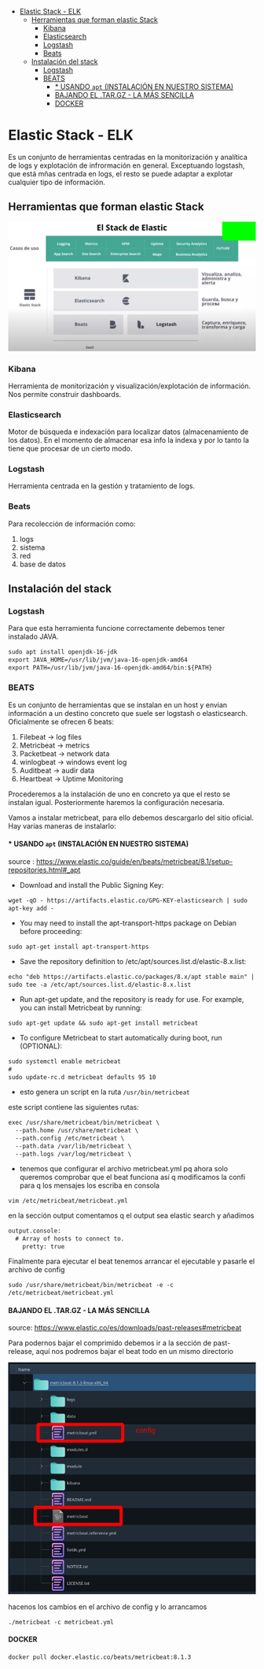 - [Elastic Stack - ELK](#elastic-stack---elk)
  - [Herramientas que forman elastic Stack](#herramientas-que-forman-elastic-stack)
    - [Kibana](#kibana)
    - [Elasticsearch](#elasticsearch)
    - [Logstash](#logstash)
    - [Beats](#beats)
  - [Instalación del stack](#instalación-del-stack)
    - [Logstash](#logstash-1)
    - [BEATS](#beats-1)
      - [* USANDO `apt` (INSTALACIÓN EN NUESTRO SISTEMA)](#-usando-apt-instalación-en-nuestro-sistema)
      - [BAJANDO EL .TAR.GZ - LA MÁS SENCILLA](#bajando-el-targz---la-más-sencilla)
      - [DOCKER](#docker)

# Elastic Stack - ELK

Es un conjunto de herramientas centradas en la monitorización y analítica de logs y explotación de infrormación en general. Exceptuando logstash, que está mñas centrada en logs, el resto se puede adaptar a explotar cualquier tipo de información. 

## Herramientas que forman elastic Stack

![not found](img/1.png)

### Kibana

Herramienta de monitorización y visualización/explotación de información. Nos permite construir dashboards. 

### Elasticsearch 

Motor de búsqueda e indexación para localizar datos (almacenamiento de los datos). En el momento de almacenar esa info la indexa y por lo tanto la tiene que procesar de un cierto modo.

### Logstash 

Herramienta centrada en la gestión y tratamiento de logs. 

### Beats

Para recolección de información como: 

1. logs
2. sistema
3. red
4. base de datos 


## Instalación del stack 

### Logstash

Para que esta herramienta funcione correctamente debemos tener instalado JAVA. 

```
sudo apt install openjdk-16-jdk
export JAVA_HOME=/usr/lib/jvm/java-16-openjdk-amd64
export PATH=/usr/lib/jvm/java-16-openjdk-amd64/bin:${PATH}
```

### BEATS

Es un conjunto de herramientas que se instalan en un host y envian información a un destino concreto que suele ser logstash o elasticsearch. Oficialmente se ofrecen 6 beats: 

1. Filebeat   -> log files
2. Metricbeat -> metrics
3. Packetbeat -> network data 
4. winlogbeat -> windows event log 
5. Auditbeat  -> audir data
6. Heartbeat  -> Uptime Monitoring 


Procederemos a la instalación de uno en concreto ya que el resto se instalan igual. Posteriormente haremos la configuración necesaria. 

Vamos a instalar metricbeat, para ello debemos descargarlo del sitio oficial. Hay varias maneras de instalarlo:


#### * USANDO `apt` (INSTALACIÓN EN NUESTRO SISTEMA)


source : https://www.elastic.co/guide/en/beats/metricbeat/8.1/setup-repositories.html#_apt

- Download and install the Public Signing Key:
```
wget -qO - https://artifacts.elastic.co/GPG-KEY-elasticsearch | sudo apt-key add -
```

- You may need to install the apt-transport-https package on Debian before proceeding:
  
```
sudo apt-get install apt-transport-https
```
- Save the repository definition to /etc/apt/sources.list.d/elastic-8.x.list:

```
echo "deb https://artifacts.elastic.co/packages/8.x/apt stable main" | sudo tee -a /etc/apt/sources.list.d/elastic-8.x.list
```
- Run apt-get update, and the repository is ready for use. For example, you can install Metricbeat by running:
```
sudo apt-get update && sudo apt-get install metricbeat
```
- To configure Metricbeat to start automatically during boot, run (OPTIONAL):

```
sudo systemctl enable metricbeat
#
sudo update-rc.d metricbeat defaults 95 10
```


- esto genera un script en la ruta `/usr/bin/metricbeat`

este script contiene las siguientes rutas:

```
exec /usr/share/metricbeat/bin/metricbeat \
  --path.home /usr/share/metricbeat \
  --path.config /etc/metricbeat \
  --path.data /var/lib/metricbeat \
  --path.logs /var/log/metricbeat \
```

- tenemos que configurar el archivo metricbeat.yml pq ahora solo queremos comprobar que el beat funciona así q modificamos la confi para q los mensajes los escriba en consola

```
vim /etc/metricbeat/metricbeat.yml
```
en la sección output comentamos q el output sea elastic search y añadimos
```
output.console:
  # Array of hosts to connect to.
    pretty: true
```
Finalmente para ejecutar el beat tenemos arrancar el ejecutable y pasarle el archivo de config

```
sudo /usr/share/metricbeat/bin/metricbeat -e -c /etc/metricbeat/metricbeat.yml
```

#### BAJANDO EL .TAR.GZ - LA MÁS SENCILLA

source: https://www.elastic.co/es/downloads/past-releases#metricbeat

Para podernos bajar el comprimido debemos ir a la sección de past-release, aquí nos podremos bajar el beat todo en un mismo directorio 

![not found](img/2.png)

hacenos los cambios en el archivo de config y lo arrancamos

```
./metricbeat -c metricbeat.yml
```

#### DOCKER

```
docker pull docker.elastic.co/beats/metricbeat:8.1.3
```
